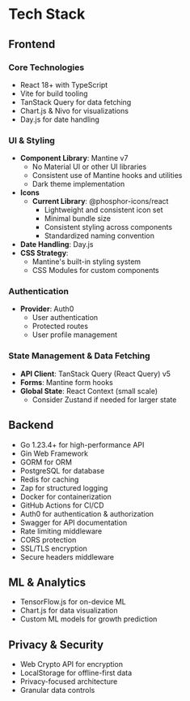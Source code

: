 # Tech Stack

## Frontend

### Core Technologies
-   React 18+ with TypeScript
-   Vite for build tooling
-   TanStack Query for data fetching
-   Chart.js & Nivo for visualizations
-   Day.js for date handling

### UI & Styling
- **Component Library**: Mantine v7
  - No Material UI or other UI libraries
  - Consistent use of Mantine hooks and utilities
  - Dark theme implementation
- **Icons**
  - **Current Library**: @phosphor-icons/react
    - Lightweight and consistent icon set
    - Minimal bundle size
    - Consistent styling across components
    - Standardized naming convention
- **Date Handling**: Day.js
- **CSS Strategy**: 
  - Mantine's built-in styling system
  - CSS Modules for custom components

### Authentication
- **Provider**: Auth0
  - User authentication
  - Protected routes
  - User profile management

### State Management & Data Fetching
- **API Client**: TanStack Query (React Query) v5
- **Forms**: Mantine form hooks
- **Global State**: React Context (small scale)
  - Consider Zustand if needed for larger state

## Backend

-   Go 1.23.4+ for high-performance API
-   Gin Web Framework
-   GORM for ORM
-   PostgreSQL for database
-   Redis for caching
-   Zap for structured logging
-   Docker for containerization
-   GitHub Actions for CI/CD
-   Auth0 for authentication & authorization
-   Swagger for API documentation
-   Rate limiting middleware
-   CORS protection
-   SSL/TLS encryption
-   Secure headers middleware

## ML & Analytics

-   TensorFlow.js for on-device ML
-   Chart.js for data visualization
-   Custom ML models for growth prediction

## Privacy & Security

-   Web Crypto API for encryption
-   LocalStorage for offline-first data
-   Privacy-focused architecture
-   Granular data controls
